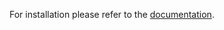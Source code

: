 For installation please refer to the [documentation](https://sentinel-ai-docs.vercel.app/docs/data-ingestion/tabular%20data/installation).
